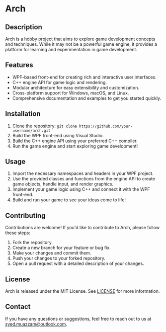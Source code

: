 # Arch

## Description

Arch is a hobby project that aims to explore game development concepts and techniques. While it may not be a powerful game engine, it provides a platform for learning and experimentation in game development.

## Features

- WPF-based front-end for creating rich and interactive user interfaces.
- C++ engine API for game logic and rendering.
- Modular architecture for easy extensibility and customization.
- Cross-platform support for Windows, macOS, and Linux.
- Comprehensive documentation and examples to get you started quickly.

## Installation

1. Clone the repository: `git clone https://github.com/your-username/arch.git`
2. Build the WPF front-end using Visual Studio.
3. Build the C++ engine API using your preferred C++ compiler.
4. Run the game engine and start exploring game development!

## Usage

1. Import the necessary namespaces and headers in your WPF project.
2. Use the provided classes and functions from the engine API to create game objects, handle input, and render graphics.
3. Implement your game logic using C++ and connect it with the WPF front-end.
4. Build and run your game to see your ideas come to life!

## Contributing

Contributions are welcome! If you'd like to contribute to Arch, please follow these steps:

1. Fork the repository.
2. Create a new branch for your feature or bug fix.
3. Make your changes and commit them.
4. Push your changes to your forked repository.
5. Open a pull request with a detailed description of your changes.

## License

Arch is released under the MIT License. See [LICENSE](./LICENSE) for more information.

## Contact

If you have any questions or suggestions, feel free to reach out to us at [syed.muazzam@outlook.com](mailto:syed.muazzam@outlook.com).
